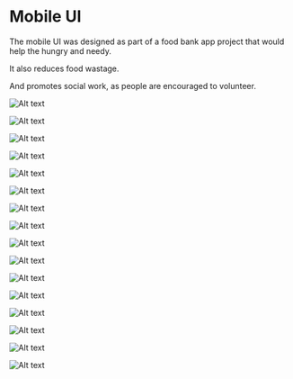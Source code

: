 # Mobile UI

The mobile UI was designed as part of a food bank app project that would help the hungry and needy.

It also reduces food wastage.

And promotes social work, as people are encouraged to volunteer.

![Alt text](mobile_ui/1.jpg)

![Alt text](mobile_ui/2.jpg)

![Alt text](mobile_ui/3.jpg)

![Alt text](mobile_ui/4.jpg)

![Alt text](mobile_ui/5.jpg)

![Alt text](mobile_ui/6.jpg)

![Alt text](mobile_ui/7.jpg)

![Alt text](mobile_ui/8.jpg)

![Alt text](mobile_ui/9.jpg)

![Alt text](mobile_ui/10.jpg)

![Alt text](mobile_ui/11.jpg)

![Alt text](mobile_ui/12.jpg)

![Alt text](mobile_ui/13.jpg)

![Alt text](mobile_ui/14.jpg)

![Alt text](mobile_ui/15.jpg)

![Alt text](mobile_ui/16.jpg)



